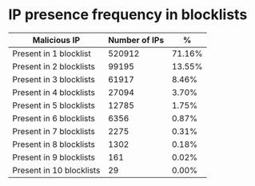 # IP presence frequency in blocklists
| Malicious IP | Number of IPs | % |
|----|----|----|
| Present in 1 blocklist | 520912 | 71.16% |
| Present in 2 blocklists | 99195 | 13.55% |
| Present in 3 blocklists | 61917 | 8.46% |
| Present in 4 blocklists | 27094 | 3.70% |
| Present in 5 blocklists | 12785 | 1.75% |
| Present in 6 blocklists | 6356 | 0.87% |
| Present in 7 blocklists | 2275 | 0.31% |
| Present in 8 blocklists | 1302 | 0.18% |
| Present in 9 blocklists | 161 | 0.02% |
| Present in 10 blocklists | 29 | 0.00% |
